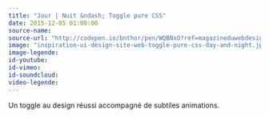 ```yaml
---
title: "Jour | Nuit &ndash; Toggle pure CSS"
date: 2015-12-05 01:00:00
source-name:
source-url: "http://codepen.io/bnthor/pen/WQBNxO?ref=magazineduwebdesign"
image: "inspiration-ui-design-site-web-toggle-pure-css-day-and-night.jpg"
image-legende:
id-youtube:
id-vimeo:
id-soundcloud:
video-legende:
---
```

Un toggle au design réussi accompagné de subtiles animations.
